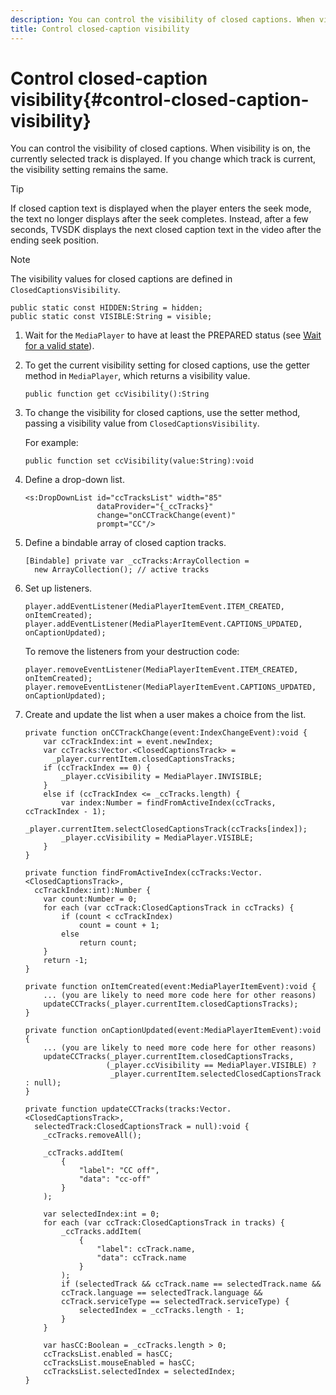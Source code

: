 ```yaml
---
description: You can control the visibility of closed captions. When visibility is on, the currently selected track is displayed. If you change which track is current, the visibility setting remains the same.
title: Control closed-caption visibility
---
```


# Control closed-caption visibility{#control-closed-caption-visibility}

You can control the visibility of closed captions. When visibility is on, the currently selected track is displayed. If you change which track is current, the visibility setting remains the same.

>[!TIP]
>
>If closed caption text is displayed when the player enters the seek mode, the text no longer displays after the seek completes. Instead, after a few seconds, TVSDK displays the next closed caption text in the video after the ending seek position.

>[!NOTE]
>
>The visibility values for closed captions are defined in `ClosedCaptionsVisibility`.
>
>```
>public static const HIDDEN:String = hidden; 
>public static const VISIBLE:String = visible;
>```
>

1. Wait for the `MediaPlayer` to have at least the PREPARED status (see [Wait for a valid state](../../t-psdk-dhls-1.4-configure/c-psdk-dhls-1.4-ui-configure/t-psdk-dhls-1.4-ui-state-prepared-wait-for.md)).
1. To get the current visibility setting for closed captions, use the getter method in `MediaPlayer`, which returns a visibility value.

   ```
   public function get ccVisibility():String
   ```

1. To change the visibility for closed captions, use the setter method, passing a visibility value from `ClosedCaptionsVisibility`.

   For example: 

   ```
   public function set ccVisibility(value:String):void
   ```

1. Define a drop-down list.

   ```
   <s:DropDownList id="ccTracksList" width="85" 
                   dataProvider="{_ccTracks}" 
                   change="onCCTrackChange(event)" 
                   prompt="CC"/>
   ```

1. Define a bindable array of closed caption tracks.

   ```
   [Bindable] private var _ccTracks:ArrayCollection =  
     new ArrayCollection(); // active tracks 
   
   ```

1. Set up listeners.

   ```
   player.addEventListener(MediaPlayerItemEvent.ITEM_CREATED, onItemCreated); 
   player.addEventListener(MediaPlayerItemEvent.CAPTIONS_UPDATED, onCaptionUpdated);
   ```

   To remove the listeners from your destruction code: 

   ```
   player.removeEventListener(MediaPlayerItemEvent.ITEM_CREATED, onItemCreated); 
   player.removeEventListener(MediaPlayerItemEvent.CAPTIONS_UPDATED, onCaptionUpdated);
   ```

1. Create and update the list when a user makes a choice from the list.

   ```
   private function onCCTrackChange(event:IndexChangeEvent):void { 
       var ccTrackIndex:int = event.newIndex; 
       var ccTracks:Vector.<ClosedCaptionsTrack> =  
         _player.currentItem.closedCaptionsTracks; 
       if (ccTrackIndex == 0) { 
           _player.ccVisibility = MediaPlayer.INVISIBLE; 
       } 
       else if (ccTrackIndex <= _ccTracks.length) { 
           var index:Number = findFromActiveIndex(ccTracks, ccTrackIndex - 1); 
           _player.currentItem.selectClosedCaptionsTrack(ccTracks[index]); 
           _player.ccVisibility = MediaPlayer.VISIBLE; 
       } 
   } 
    
   private function findFromActiveIndex(ccTracks:Vector.<ClosedCaptionsTrack>,  
     ccTrackIndex:int):Number { 
       var count:Number = 0; 
       for each (var ccTrack:ClosedCaptionsTrack in ccTracks) { 
           if (count < ccTrackIndex) 
               count = count + 1; 
           else 
               return count; 
       } 
       return -1; 
   } 
    
   private function onItemCreated(event:MediaPlayerItemEvent):void { 
       ... (you are likely to need more code here for other reasons) 
       updateCCTracks(_player.currentItem.closedCaptionsTracks); 
   } 
    
   private function onCaptionUpdated(event:MediaPlayerItemEvent):void { 
       ... (you are likely to need more code here for other reasons) 
       updateCCTracks(_player.currentItem.closedCaptionsTracks,  
                     (_player.ccVisibility == MediaPlayer.VISIBLE) ?  
                      _player.currentItem.selectedClosedCaptionsTrack : null); 
   } 
    
   private function updateCCTracks(tracks:Vector.<ClosedCaptionsTrack>,  
     selectedTrack:ClosedCaptionsTrack = null):void { 
       _ccTracks.removeAll(); 
    
       _ccTracks.addItem( 
           { 
               "label": "CC off", 
               "data": "cc-off" 
           } 
       ); 
    
       var selectedIndex:int = 0; 
       for each (var ccTrack:ClosedCaptionsTrack in tracks) { 
           _ccTracks.addItem( 
               { 
                   "label": ccTrack.name, 
                   "data": ccTrack.name 
               } 
           ); 
           if (selectedTrack && ccTrack.name == selectedTrack.name && 
           ccTrack.language == selectedTrack.language && 
           ccTrack.serviceType == selectedTrack.serviceType) { 
               selectedIndex = _ccTracks.length - 1; 
           } 
       } 
    
       var hasCC:Boolean = _ccTracks.length > 0; 
       ccTracksList.enabled = hasCC; 
       ccTracksList.mouseEnabled = hasCC; 
       ccTracksList.selectedIndex = selectedIndex; 
   } 
   
   ```

